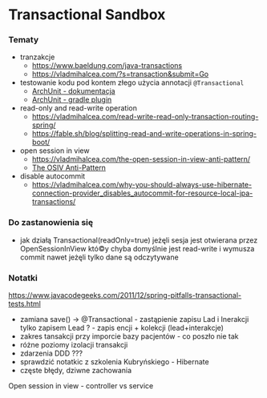 # Transactional Sandbox

### Tematy
* tranzakcje
  * https://www.baeldung.com/java-transactions
  * https://vladmihalcea.com/?s=transaction&submit=Go
* testowanie kodu pod kontem złego użycia annotacji `@Transactional` 
  * [ArchUnit - dokumentacja](https://www.archunit.org/getting-started)
  * [ArchUnit - gradle plugin](https://github.com/societe-generale/arch-unit-gradle-plugin)
* read-only and read-write operation
  * https://vladmihalcea.com/read-write-read-only-transaction-routing-spring/
  * https://fable.sh/blog/splitting-read-and-write-operations-in-spring-boot/
* open session in view
  * https://vladmihalcea.com/the-open-session-in-view-anti-pattern/
  * [The OSIV Anti-Pattern](https://stackoverflow.com/questions/30549489/what-is-this-spring-jpa-open-in-view-true-property-in-spring-boot/48222934#48222934)
* disable autocommit
  * https://vladmihalcea.com/why-you-should-always-use-hibernate-connection-provider_disables_autocommit-for-resource-local-jpa-transactions/

### Do zastanowienia się
* jak działą Transactional(readOnly=true) jeżęli sesja jest otwierana przez OpenSessionInView któ©y chyba domyślnie jest read-write i wymusza commit nawet jeżęli tylko dane są odczytywane

### Notatki
https://www.javacodegeeks.com/2011/12/spring-pitfalls-transactional-tests.html

* zamiana save() -> @Transactional - zastąpienie zapisu Lad i Inerakcji tylko zapisem Lead ? -  zapis encji + kolekcji (lead+interakcje)
* zakres tansakcji przy imporcie bazy pacjentów - co poszło nie tak
* różne poziomy izolacji transakcji
* zdarzenia DDD ???
* sprawdzić notatkic z szkolenia Kubryńskiego - Hibernate
* częste błędy, dziwne zachowania

Open session in view - controller vs service

